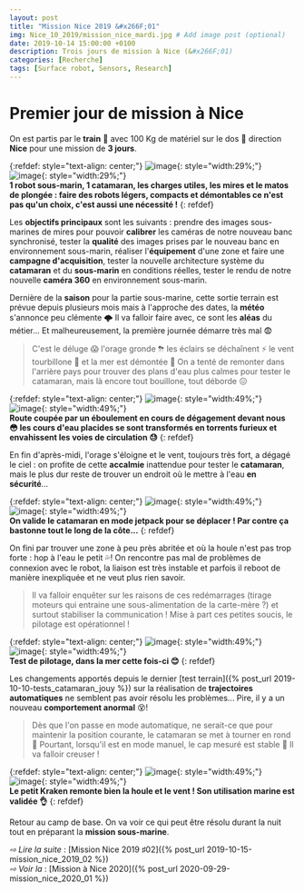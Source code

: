 ```yaml
---
layout: post
title: "Mission Nice 2019 &#x266F;01"
img: Nice_10_2019/mission_nice_mardi.jpg # Add image post (optional)
date: 2019-10-14 15:00:00 +0100
description: Trois jours de mission à Nice (&#x266F;01)
categories: [Recherche]
tags: [Surface robot, Sensors, Research]
--- 
```



# Premier jour de mission à Nice

On est partis par le **train** 🚄 avec 100 Kg de matériel sur le dos 💪 direction **Nice** pour une mission de **3 jours**. 

{:refdef: style="text-align: center;"}
![image]({{site.baseurl}}/assets/img/Nice_10_2019/voyage_01.jpg){: style="width:29%;"} ![image]({{site.baseurl}}/assets/img/Nice_10_2019/voyage_02.jpg){: style="width:29%;"}<br/>
**1 robot sous-marin, 1 catamaran, les charges utiles, les mires et le matos de plongée : faire des robots légers, compacts et démontables ce n'est pas qu'un choix, c'est aussi une nécessité !**
{: refdef}


Les **objectifs principaux** sont les suivants : prendre des images sous-marines de mires pour pouvoir **calibrer** les caméras de notre nouveau banc synchronisé, tester la **qualité** des images prises par le nouveau banc en environnement sous-marin, réaliser l'**équipement** d'une zone et faire une **campagne d'acquisition**, tester la nouvelle architecture système du **catamaran** et du **sous-marin** en conditions réelles, tester le rendu de notre nouvelle **caméra 360** en environnement sous-marin.  


Dernière de la **saison** pour la partie sous-marine, cette sortie terrain est prévue depuis plusieurs mois mais à l'approche des dates, la **météo** s'annonce peu clémente 🌩 Il va falloir faire avec, ce sont les **aléas** du métier... Et malheureusement, la première journée démarre très mal 😨

> C'est le déluge 😱 l'orage gronde ⛈ les éclairs se déchaînent ⚡️ le vent tourbillone 💨 et la mer est démontée 🌊 On a tenté de remonter dans l'arrière pays pour trouver des plans d'eau plus calmes pour tester le catamaran, mais là encore tout bouillone, tout déborde 😖


{:refdef: style="text-align: center;"}
![image]({{site.baseurl}}/assets/img/Nice_10_2019/orage_01.jpg){: style="width:49%;"} ![image]({{site.baseurl}}/assets/img/Nice_10_2019/orage_02.jpg){: style="width:49%;"}<br/>
**Route coupée par un éboulement en cours de dégagement devant nous 😳 les cours d'eau placides se sont transformés en torrents furieux et envahissent les voies de circulation 😓**
{: refdef}

En fin d'après-midi, l'orage s'éloigne et le vent, toujours très fort, a dégagé le ciel : on profite de cette **accalmie** inattendue pour tester le **catamaran**, mais le plus dur reste de trouver un endroit où le mettre à l'eau **en sécurité**...


{:refdef: style="text-align: center;"}
![image]({{site.baseurl}}/assets/img/Nice_10_2019/catamaran_cheminement_01.jpg){: style="width:49%;"} ![image]({{site.baseurl}}/assets/img/Nice_10_2019/catamaran_cheminement_02.jpg){: style="width:49%;"}<br/>
**On valide le catamaran en mode jetpack pour se déplacer ! Par contre ça bastonne tout le long de la côte...**
{: refdef}

On fini par trouver une zone à peu près abritée et où la houle n'est pas trop forte : hop à l'eau le petit 💦! On rencontre pas mal de problèmes de connexion avec le robot, la liaison est très instable et parfois il reboot de manière inexpliquée et ne veut plus rien savoir. 

> Il va falloir enquêter sur les raisons de ces redémarrages (tirage moteurs qui entraine une sous-alimentation de la carte-mère ?) et surtout stabiliser la communication ! Mise à part ces petites soucis, le pilotage est opérationnel ! 


{:refdef: style="text-align: center;"}
![image]({{site.baseurl}}/assets/img/Nice_10_2019/catamaran_deploiement_01.jpg){: style="width:49%;"} ![image]({{site.baseurl}}/assets/img/Nice_10_2019/catamaran_deploiement_02.jpg){: style="width:49%;"}<br/>
**Test de pilotage, dans la mer cette fois-ci 😊**
{: refdef}


Les changements apportés depuis le dernier [test terrain]({% post_url 2019-10-10-tests_catamaran_jouy %}) sur la réalisation de **trajectoires automatiques** ne semblent pas avoir résolu les problèmes... Pire, il y a un nouveau **comportement anormal** 😵! 

> Dès que l'on passe en mode automatique, ne serait-ce que pour maintenir la position courante, le catamaran se met à tourner en rond 🤪 Pourtant, lorsqu'il est en mode manuel, le cap mesuré est stable 🤔 Il va falloir creuser ! 

{:refdef: style="text-align: center;"}
![image]({{site.baseurl}}/assets/img/Nice_10_2019/catamaran_deploiement_03.jpg){: style="width:49%;"} ![image]({{site.baseurl}}/assets/img/Nice_10_2019/catamaran_deploiement_04.jpg){: style="width:49%;"}<br/>
**Le petit Kraken remonte bien la houle et le vent ! Son utilisation marine est validée 👌**
{: refdef}

Retour au camp de base. On va voir ce qui peut être résolu durant la nuit tout en préparant la **mission sous-marine**. 

*&#x21E8; Lire la suite* : [Mission Nice 2019 &#x266F;02]({% post_url 2019-10-15-mission_nice_2019_02 %})<br/>
*&#x21E8; Voir la* : [Mission à Nice 2020]({% post_url 2020-09-29-mission_nice_2020_01 %})<br/>








